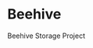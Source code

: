 # Beehive
Beehive Storage Project
 
 <!DOCTYPE html>
 <html>
 <body>
   
 <?php
 echo "Beehive Storage!";
 ?>
 
 </body>
 </html>
 
 
